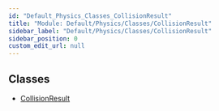 ```yaml
---
id: "Default_Physics_Classes_CollisionResult"
title: "Module: Default/Physics/Classes/CollisionResult"
sidebar_label: "Default/Physics/Classes/CollisionResult"
sidebar_position: 0
custom_edit_url: null
---
```


## Classes

- [CollisionResult](../classes/Default_Physics_Classes_CollisionResult.CollisionResult.md)

